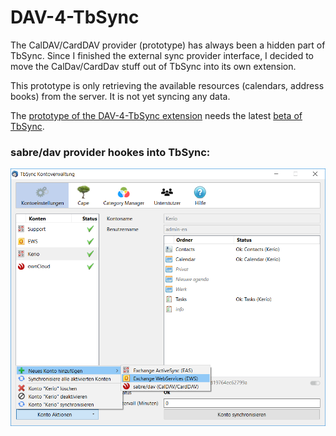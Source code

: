 # DAV-4-TbSync
The CalDAV/CardDAV provider (prototype) has always been a hidden part of TbSync. Since I finished the external sync provider interface, I decided to move the CalDav/CardDav stuff out of TbSync into its own extension.

This prototype is only retrieving the available resources (calendars, address books) from the server. It is not yet syncing any data.

The [prototype of the DAV-4-TbSync extension](https://github.com/jobisoft/DAV-4-TbSync/releases) needs the latest [beta of TbSync](https://github.com/jobisoft/TbSync/releases).

### sabre/dav provider hookes into TbSync:

![image](https://github.com/jobisoft/EWS-4-TbSync/raw/master/screenshots/add_account.png)
